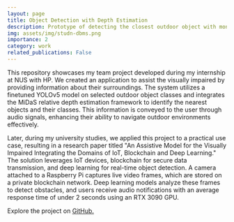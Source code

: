 ```yaml
---
layout: page
title: Object Detection with Depth Estimation
description: Prototype of detecting the closest outdoor object with monocular lens.
img: assets/img/studn-dbms.png
importance: 2
category: work
related_publications: False
---
```


This repository showcases my team project developed during my internship at NUS with HP. We created an application to assist the visually impaired by providing information about their surroundings. The system utilizes a finetuned YOLOv5 model on selected outdoor object classes and integrates the MiDaS relative depth estimation framework to identify the nearest objects and their classes. This information is conveyed to the user through audio signals, enhancing their ability to navigate outdoor environments effectively.

Later, during my university studies, we applied this project to a practical use case, resulting in a research paper titled "An Assistive Model for the Visually Impaired Integrating the Domains of IoT, Blockchain and Deep Learning." The solution leverages IoT devices, blockchain for secure data transmission, and deep learning for real-time object detection. A camera attached to a Raspberry Pi captures live video frames, which are stored on a private blockchain network. Deep learning models analyze these frames to detect obstacles, and users receive audio notifications with an average response time of under 2 seconds using an RTX 3090 GPU.

Explore the project on [GitHub.](https://github.com/sai-samarth/GAIP_Project)
